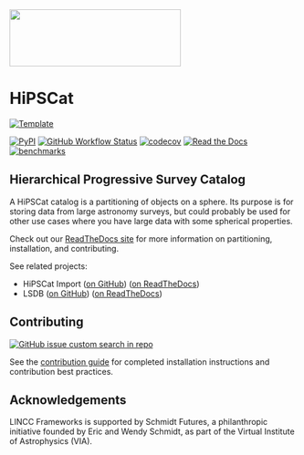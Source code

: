 <img src="https://github.com/lincc-frameworks/tape/blob/main/docs/DARK_Combo_sm.png?raw=true" width="300" height="100">

# HiPSCat

[![Template](https://img.shields.io/badge/Template-LINCC%20Frameworks%20Python%20Project%20Template-brightgreen)](https://lincc-ppt.readthedocs.io/en/latest/)

[![PyPI](https://img.shields.io/pypi/v/hipscat?color=blue&logo=pypi&logoColor=white)](https://pypi.org/project/hipscat/)
[![GitHub Workflow Status](https://img.shields.io/github/actions/workflow/status/astronomy-commons/hipscat/smoke-test.yml)](https://github.com/astronomy-commons/hipscat/actions/workflows/smoke-test.yml)
[![codecov](https://codecov.io/gh/astronomy-commons/hipscat/branch/main/graph/badge.svg)](https://codecov.io/gh/astronomy-commons/hipscat)
[![Read the Docs](https://img.shields.io/readthedocs/hipscat)](https://hipscat.readthedocs.io/)
[![benchmarks](https://img.shields.io/github/actions/workflow/status/astronomy-commons/hipscat/asv-main.yml?label=benchmarks)](https://astronomy-commons.github.io/hipscat/)

## Hierarchical Progressive Survey Catalog

A HiPSCat catalog is a partitioning of objects on a sphere. Its purpose is for 
storing data from large astronomy surveys, but could probably be used for other 
use cases where you have large data with some spherical properties.

Check out our [ReadTheDocs site](https://hipscat.readthedocs.io/en/latest/)
for more information on partitioning, installation, and contributing.

See related projects:

* HiPSCat Import ([on GitHub](https://github.com/astronomy-commons/hipscat-import))
  ([on ReadTheDocs](https://hipscat-import.readthedocs.io/en/latest/))
* LSDB ([on GitHub](https://github.com/astronomy-commons/lsdb)) 
  ([on ReadTheDocs](https://lsdb.readthedocs.io/en/latest/))

## Contributing

[![GitHub issue custom search in repo](https://img.shields.io/github/issues-search/astronomy-commons/hipscat?color=purple&label=Good%20first%20issues&query=is%3Aopen%20label%3A%22good%20first%20issue%22)](https://github.com/astronomy-commons/hipscat/issues?q=is%3Aissue+is%3Aopen+label%3A%22good+first+issue%22)

See the [contribution guide](https://hipscat.readthedocs.io/en/latest/guide/contributing.html)
for completed installation instructions and contribution best practices.

## Acknowledgements

LINCC Frameworks is supported by Schmidt Futures, a philanthropic initiative
founded by Eric and Wendy Schmidt, as part of the Virtual Institute of 
Astrophysics (VIA).
